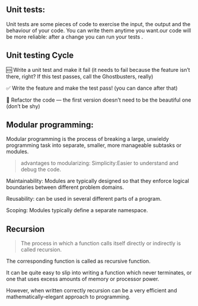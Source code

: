 ## Unit tests:
Unit tests are some pieces of code to exercise the input, the output and the behaviour of your code. You can write them anytime you want.our code will be more reliable: after a change you can run your tests .

## Unit testing Cycle
🆘 Write a unit test and make it fail (it needs to fail because the feature isn’t there, right? If this test passes, call the Ghostbusters, really)

✅ Write the feature and make the test pass! (you can dance after that)

🔵 Refactor the code — the first version doesn’t need to be the beautiful one (don’t be shy)


## Modular programming:
Modular programming is the process of breaking a large, unwieldy programming task into separate, smaller, more manageable subtasks or modules.

> advantages to modularizing:
Simplicity:Easier to understand and debug the code.

Maintainability: Modules are typically designed so that they enforce logical boundaries between different problem domains.

Reusability: can be used in several different parts of a program.

Scoping: Modules typically define a separate namespace.

## Recursion
>The process in which a function calls itself directly or indirectly is called recursion.

The corresponding function is called as recursive function.

It can be quite easy to slip into writing a function which never terminates, or one that uses excess amounts of memory or processor power.

However, when written correctly recursion can be a very efficient and mathematically-elegant approach to programming.